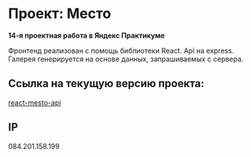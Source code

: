 # Проект: Место
**14-я проектная работа в Яндекс Практикуме**

Фронтенд реализован с помощь библиотеки React.
Api на express.
Галерея генерируется на основе данных, запрашиваемых с сервера.

## Ссылка на текущую версию проекта:
[react-mesto-api](http://www.nkvasov.students.nomoreparties.space/)


## IP
084.201.158.199

